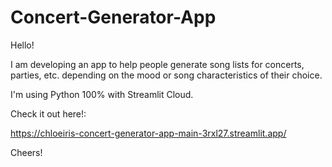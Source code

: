 # Concert-Generator-App

Hello!

I am developing an app to help people generate song lists for concerts, parties, etc. depending on the mood or song characteristics of their choice. 

I'm using Python 100% with Streamlit Cloud.

Check it out here!: 

https://chloeiris-concert-generator-app-main-3rxl27.streamlit.app/

Cheers!
